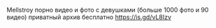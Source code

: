 Mellstroy порно видео и фото с девушками (больше 1000 фото и 90 видео) приватный архив бесплатно
https://is.gd/vL8Izv
